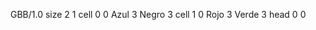 <gs-board without-header> GBB/1.0
size 2 1
cell 0 0 Azul 3 Negro 3 
cell 1 0 Rojo 3 Verde 3 
head 0 0 </gs-board>